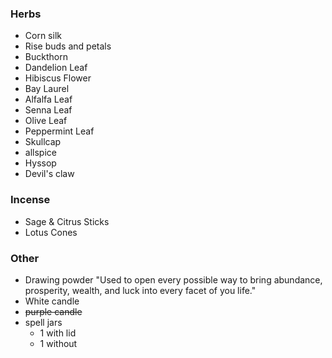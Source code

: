 ### Herbs
- Corn silk
- Rise buds and petals 
- Buckthorn
- Dandelion Leaf
- Hibiscus Flower
- Bay Laurel
- Alfalfa Leaf
- Senna Leaf
- Olive Leaf
- Peppermint Leaf
- Skullcap
- allspice
- Hyssop
- Devil's claw
### Incense
- Sage & Citrus
	Sticks
- Lotus
	Cones
### Other
- Drawing powder
	"Used to open every possible way to bring abundance, prosperity, wealth, and luck into every facet of you life."
- White candle
- ~~purple candle~~
- spell jars
	- 1 with lid
	- 1 without